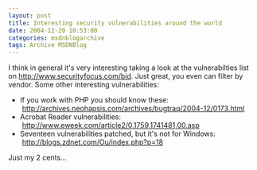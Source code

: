```yaml
---
layout: post
title: Interesting security vulnerabilities around the world
date: 2004-12-20 10:53:00
categories: msdnblogarchive
tags: Archive MSDNBlog
---
```


 I think in general it's very interesting taking a look at the vulnerabilties list on <http://www.securityfocus.com/bid>. Just great, you even can filter by vendor. Some other interesting vulnerabilities:

 * If you work with PHP you should know these:  
 <http://archives.neohapsis.com/archives/bugtraq/2004-12/0173.html>
* Acrobat Reader vulnerabilities:  
 <http://www.eweek.com/article2/0,1759,1741481,00.asp>
* Seventeen vulnerabilities patched, but it's not for Windows:  
 <http://blogs.zdnet.com/Ou/index.php?p=18>

 Just my 2 cents...


